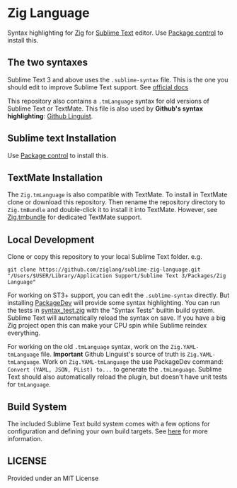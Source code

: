 Zig Language
============

Syntax highlighting for [Zig](http://ziglang.org/)
for [Sublime Text](sublimetext.com/) editor.
Use [Package control](https://packagecontrol.io) to install this.

The two syntaxes
----------------

Sublime Text 3 and above uses the `.sublime-syntax` file.
This is the one you should edit to improve Sublime Text support.
See [official docs](http://www.sublimetext.com/docs/3/syntax.html)

This repository also contains a `.tmLanguage` syntax for old versions of Sublime Text or TextMate.
This file is also used by **Github's syntax highlighting**:
[Github Linguist](https://github.com/github/linguist).


Sublime text Installation
-----------

Use [Package control](https://packagecontrol.io) to install this.


TextMate Installation
---------------------

The `Zig.tmLanguage` is also compatible with TextMate. 
To install in TextMate clone or download this repository. 
Then rename the repository directory to `Zig.tmBundle` and double-click it to install it into TextMate. 
However, see [Zig.tmbundle](https://github.com/ziglang/Zig.tmbundle) for dedicated TextMate support.

Local Development
-----------------

Clone or copy this repository to your local Sublime Text folder. e.g.

```
git clone https://github.com/ziglang/sublime-zig-language.git "/Users/$USER/Library/Application Support/Sublime Text 3/Packages/Zig Language"
```

For working on ST3+ support, you can edit the `.sublime-syntax` directly.
But installing [PackageDev](https://packagecontrol.io/packages/PackageDev)
will provide some syntax highlighting.
You can run the tests in [syntax_test.zig](./Syntaxes/syntax_test.zig)
with the "Syntax Tests" builtin build system.
Sublime Text will automatically reload the syntax on save.
If you have a big Zig project open this can make your CPU spin while Sublime reindex everything.


For working on the old `.tmLanguage` syntax, work on the `Zig.YAML-tmLanguage` file.
**Important** Github Linguist's source of truth is `Zig.YAML-tmLanguage`. 
Work on `Zig.YAML-tmLanguage` the use PackageDev command: `Convert (YAML, JSON, PList) to...`
to generate the `.tmLanguage`.
Sublime Text should also automatically reload the plugin, but doesn't have unit tests for `tmLanguage`.


Build System
------------

The included Sublime Text build system comes with a few options for configuration and defining your own build targets. See [here](build.md) for more information.

LICENSE
-------

Provided under an MIT License
